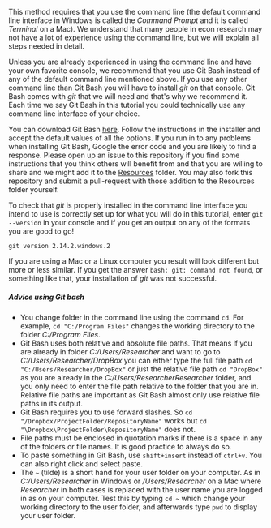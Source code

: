 This method requires that you use the command line (the default command line interface in Windows is called the _Command Prompt_ and it is called _Terminal_ on a Mac). We understand that many people in econ research may not have a lot of experience using the command line, but we will explain all steps needed in detail.

Unless you are already experienced in using the command line and have your own favorite console, we recommend that you use Git Bash instead of any of the default command line mentioned above. If you use any other command line than Git Bash you will have to install _git_ on that console. Git Bash comes with _git_ that we will need and that's why we recommend it. Each time we say Git Bash in this tutorial you could technically use any command line interface of your choice.

You can download Git Bash [here](https://git-scm.com/downloads). Follow the instructions in the installer and accept the default values of all the options. If you run in to any problems when installing Git Bash, Google the error code and you are likely to find a response. Please open up an issue to this repository if you find some instructions that you think others will benefit from and that you are willing to share and we might add it to the [Resources](Resources) folder. You may also fork this repository and submit a pull-request with those addition to the Resources folder yourself.

To check that _git_ is properly installed in the command line interface you intend to use is correctly set up for what you will do in this tutorial, enter `git --version` in your console and if you get an output on any of the formats you are good to go!

```
git version 2.14.2.windows.2
```
If you are using a Mac or a Linux computer you result will look different but more or less similar. If you get the answer `bash: git: command not found`, or something like that, your installation of _git_ was not successful.

##### Advice using Git bash
* You change folder in the command line using the command `cd`. For example, `cd "C:/Program Files"` changes the working directory to the folder _C:/Program Files_.
* Git Bash uses both relative and absolute file paths. That means if you are already in folder _C:/Users/Researcher_ and want to go to _C:/Users/Researcher/DropBox_ you can either type the full file path `cd "C:/Users/Researcher/DropBox"` or just the relative file path `cd "DropBox"` as you are already in the _C:/Users/ResearcherResearcher_ folder, and you only need to enter the file path relative to the folder that you are in. Relative file paths are important as Git Bash almost only use relative file paths in its output.
* Git Bash requires you to use forward slashes. So `cd "/Dropbox/ProjectFolder/RepositoryName"` works but `cd "\Dropbox\ProjectFolder\RepositoryName"` does not.
* File paths must be enclosed in quotation marks if there is a space in any of the folders or file names. It is good practice to always do so.
* To paste something in Git Bash, use `shift+insert` instead of `ctrl+v`. You can also right click and select paste.
* The `~` (tilde) is a short hand for your user folder on your computer. As in _C:/Users/Researcher_ in Windows or _/Users/Researcher_ on a Mac where _Researcher_ in both cases is replaced with the user name you are logged in as on your computer. Test this by typing `cd ~` which change your working directory to the user folder, and afterwards type `pwd` to display your user folder.
